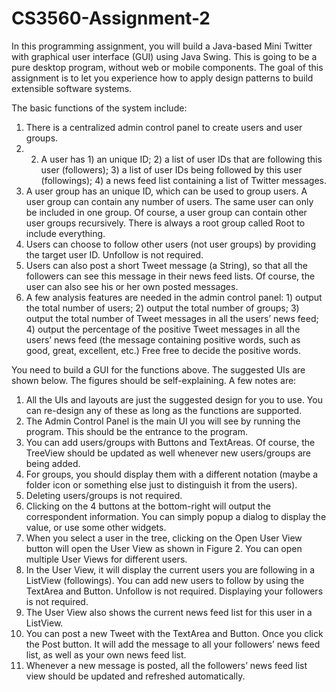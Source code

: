 # CS3560-Assignment-2

In this programming assignment, you will build a Java-based Mini Twitter with graphical user
interface (GUI) using Java Swing. This is going to be a pure desktop program, without web or
mobile components. The goal of this assignment is to let you experience how to apply design
patterns to build extensible software systems.

The basic functions of the system include:
1. There is a centralized admin control panel to create users and user groups.
2. 2. A user has 1) an unique ID; 2) a list of user IDs that are following this user (followers); 3)
a list of user IDs being followed by this user (followings); 4) a news feed list containing a
list of Twitter messages.
3. A user group has an unique ID, which can be used to group users. A user group can
contain any number of users. The same user can only be included in one group. Of
course, a user group can contain other user groups recursively. There is always a root
group called Root to include everything.
4. Users can choose to follow other users (not user groups) by providing the target user ID.
Unfollow is not required.
5. Users can also post a short Tweet message (a String), so that all the followers can see
this message in their news feed lists. Of course, the user can also see his or her own
posted messages.
6. A few analysis features are needed in the admin control panel: 1) output the total
number of users; 2) output the total number of groups; 3) output the total number of
Tweet messages in all the users’ news feed; 4) output the percentage of the positive
Tweet messages in all the users’ news feed (the message containing positive words,
such as good, great, excellent, etc.) Free free to decide the positive words.

You need to build a GUI for the functions above. The suggested UIs are shown below. The
figures should be self-explaining. A few notes are:
1. All the UIs and layouts are just the suggested design for you to use. You can re-design
any of these as long as the functions are supported.
2. The Admin Control Panel is the main UI you will see by running the program. This should
be the entrance to the program.
3. You can add users/groups with Buttons and TextAreas. Of course, the TreeView should
be updated as well whenever new users/groups are being added.
4. For groups, you should display them with a different notation (maybe a folder icon or
something else just to distinguish it from the users).
5. Deleting users/groups is not required.
6. Clicking on the 4 buttons at the bottom-right will output the correspondent information.
You can simply popup a dialog to display the value, or use some other widgets.
7. When you select a user in the tree, clicking on the Open User View button will open the
User View as shown in Figure 2. You can open multiple User Views for different users.
8. In the User View, it will display the current users you are following in a ListView
(followings). You can add new users to follow by using the TextArea and Button.
Unfollow is not required. Displaying your followers is not required.
9. The User View also shows the current news feed list for this user in a ListView.
10. You can post a new Tweet with the TextArea and Button. Once you click the Post button.
It will add the message to all your followers’ news feed list, as well as your own news
feed list.
11. Whenever a new message is posted, all the followers’ news feed list view should be
updated and refreshed automatically.
